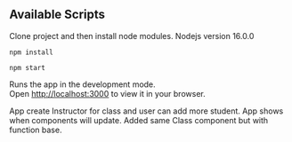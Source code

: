 

## Available Scripts

Clone project and then install node modules. Nodejs version 16.0.0
```
npm install
```
```
npm start
```
Runs the app in the development mode.\
Open [http://localhost:3000](http://localhost:3000) to view it in your browser.


App create Instructor for class and user can add more student. App shows when components will update.
Added same Class component but with function base.

